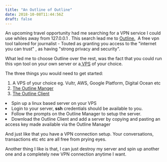 ```yaml
---
title: "An Outline of Outline"
date: 2018-10-08T11:44:56Z
draft: false
---
```


<section class="post-content">
            <p>An upcoming travel opportunity had me searching for a VPN service I could use whiles away from 127.0.0.1 . This search lead me to <a href="https://www.getoutline.org/en/home">Outline.</a>  A free vpn tool tailored for journalist - Touted as granting you access to the "internet you can trust" , as having "strong privacy and security". </p><p>What led me to choose Outline over the rest, was the fact that you could run this vpn tool on your own server or a<a href="https://en.wikipedia.org/wiki/Virtual_private_server"> VPS</a> of your choice.</p><p>The three things you would need to get started:</p><ol>
<li>A VPS of your choice eg. Vultr, AWS, Google Platform, Digital Ocean etc</li>
<li><a href="https://github.com/Jigsaw-Code/outline-server/releases">The Outline Manger</a></li>
<li><a href="https://github.com/Jigsaw-Code/outline-client/releases">The Outline Client</a></li>
</ol>
<li>Spin up a linux based server on your VPS</li><li>Login to your server, <strong>ssh</strong> credentials should be available to you.</li><li>Follow the prompts on the Outline Manager to setup the server.</li><li>Download the Outline Client and add a server by copying and pasting an access key made available via the Outline Manager </li><p>And just like that you have a VPN connection setup. Your conversations, transactions etc etc are all free from prying eyes.</p><p>Another thing I like is that, I can just destroy my server and spin up another one and a completely new VPN connection anytime I want.</p>